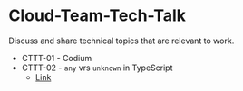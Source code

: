 # Cloud-Team-Tech-Talk
Discuss and share technical topics that are relevant to work.

* CTTT-01 - Codium
* CTTT-02 - `any` vrs `unknown` in TypeScript 
    * [Link](src/CTTT-02.md)